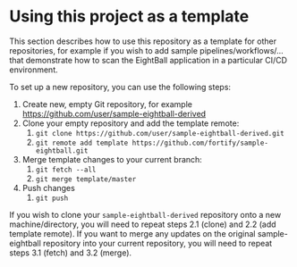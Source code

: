 # Using this project as a template

This section describes how to use this repository as a template for other repositories,
for example if you wish to add sample pipelines/workflows/... that demonstrate how to 
scan the EightBall application in a particular CI/CD environment.

To set up a new repository, you can use the following steps:

1. Create new, empty Git repository, for example https://github.com/user/sample-eightball-derived
2. Clone your empty repository and add the template remote:
    1. `git clone https://github.com/user/sample-eightball-derived.git`
	2. `git remote add template https://github.com/fortify/sample-eightball.git`
3. Merge template changes to your current branch:
	1. `git fetch --all`
	2. `git merge template/master`
4. Push changes
	1. `git push`

If you wish to clone your `sample-eightball-derived` repository onto a new machine/directory, you will need
to repeat steps 2.1 (clone) and 2.2 (add template remote). If you want to merge any updates on the original 
sample-eightball repository into your current repository, you will need to repeat steps 3.1 (fetch) and 3.2 (merge).
